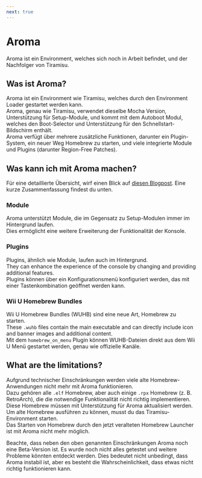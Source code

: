 ```yaml
---
next: true
---
```


# Aroma

Aroma ist ein Environment, welches sich noch in Arbeit befindet, und der Nachfolger von Tiramisu.

## Was ist Aroma?

Aroma ist ein Environment wie Tiramisu, welches durch den Environment Loader gestartet werden kann.\
Aroma, genau wie Tiramisu, verwendet dieselbe Mocha Version, Unterstützung für Setup-Module, und kommt mit dem Autoboot Modul, welches den Boot-Selector und Unterstützung für den Schnellstart-Bildschirm enthält.\
Aroma verfügt über mehrere zusätzliche Funktionen, darunter ein Plugin-System, ein neuer Weg Homebrew zu starten, und viele integrierte Module und Plugins (darunter Region-Free Patches).

## Was kann ich mit Aroma machen?

Für eine detaillierte Übersicht, wirf einen Blick auf [diesen Blogpost](https://maschell.github.io/homebrew/2022/09/05/aroma.html). Eine kurze Zusammenfassung findest du unten.

### Module

Aroma unterstützt Module, die im Gegensatz zu Setup-Modulen immer im Hintergrund laufen.\
Dies ermöglicht eine weitere Erweiterung der Funktionalität der Konsole.

### Plugins

Plugins, ähnlich wie Module, laufen auch im Hintergrund.\
They can enhance the experience of the console by changing and providing additional features.\
Plugins können über ein Konfigurationsmenü konfiguriert werden, das mit einer Tastenkombination geöffnet werden kann.

### Wii U Homebrew Bundles

Wii U Homebrew Bundles (WUHB) sind eine neue Art, Homebrew zu starten.\
These `.wuhb` files contain the main executable and can directly include icon and banner images and additional content.\
Mit dem `homebrew_on_menu` Plugin können WUHB-Dateien direkt aus dem Wii U Menü gestartet werden, genau wie offizielle Kanäle.

## What are the limitations?

Aufgrund technischer Einschränkungen werden viele alte Homebrew-Anwendungen nicht mehr mit Aroma funktionieren.\
Dazu gehören alle `.elf` Homebrew, aber auch einige `.rpx` Homebrew (z. B. RetroArch), die die notwendige Funktionalität nicht richtig implementieren.\
Diese Homebrew müssen mit Unterstützung für Aroma aktualisiert werden. Um alte Homebrew ausführen zu können, musst du das Tiramisu-Environment starten.\
Das Starten von Homebrew durch den jetzt veralteten Homebrew Launcher ist mit Aroma nicht mehr möglich.

Beachte, dass neben den oben genannten Einschränkungen Aroma noch eine Beta-Version ist. Es wurde noch nicht alles getestet und weitere Probleme könnten entdeckt werden. Dies bedeutet nicht unbedingt, dass Aroma instabil ist, aber es besteht die Wahrscheinlichkeit, dass etwas nicht richtig funktionieren kann.
